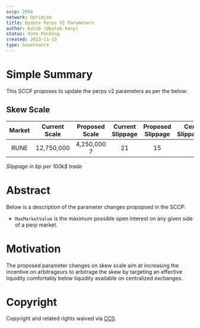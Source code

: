 ```yaml
---
sccp: 2058
network: Optimism
title: Update Perps V2 Parameters
author: Kaleb (@kaleb-keny)
status: Vote_Pending
created: 2023-11-15
type: Governance
---
```


# Simple Summary

This SCCP proposes to update the perps v2 parameters as per the below:

## Skew Scale

| **Market** | **Current Scale** | **Proposed Scale** | **Current Slippage** | **Proposed Slippage** | **Cex Slippage** |
|:----------:|:-----------------:|:------------------:|:--------------------:|:---------------------:|:----------------:|
|    RUNE    |      12,750,000   |       4,250,000               7           |           21          |         15       |

*Slippage in bp per 100k$ trade*

# Abstract

Below is a description of the parameter changes propopsed in the SCCP:
- `MaxMarketValue` is the maximum possible open interest on any given side of a perp market.

# Motivation

The proposed parameter changes on skew scale aim at increasing the incentive on arbitrageurs to arbitrage the skew by targeting an effective liquidity comfortably below liquidity available on centralized exchanges.

# Copyright

Copyright and related rights waived via [CC0](https://creativecommons.org/publicdomain/zero/1.0/).



